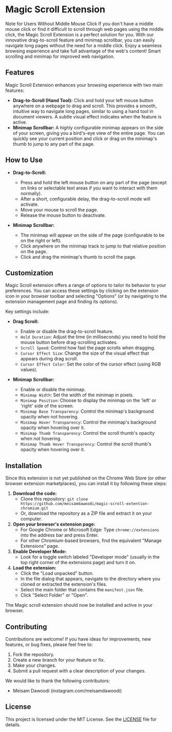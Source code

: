 # Magic Scroll Extension

Note for Users Without Middle Mouse Click
If you don't have a middle mouse click or find it difficult to scroll through web pages using the middle click, the Magic Scroll Extension is a perfect solution for you. With our innovative drag-to-scroll feature and minimap scrollbar, you can easily navigate long pages without the need for a middle click. Enjoy a seamless browsing experience and take full advantage of the web's content!
Smart scrolling and minimap for improved web navigation.

## Features

Magic Scroll Extension enhances your browsing experience with two main features:

*   **Drag-to-Scroll (Hand Tool):** Click and hold your left mouse button anywhere on a webpage to drag and scroll. This provides a smooth, intuitive way to navigate long pages, similar to using a hand tool in document viewers. A subtle visual effect indicates when the feature is active.
*   **Minimap Scrollbar:** A highly configurable minimap appears on the side of your screen, giving you a bird's-eye view of the entire page. You can quickly see your current position and click or drag on the minimap's thumb to jump to any part of the page.

## How to Use

*   **Drag-to-Scroll:**
    *   Press and hold the left mouse button on any part of the page (except on links or selectable text areas if you want to interact with them normally).
    *   After a short, configurable delay, the drag-to-scroll mode will activate.
    *   Move your mouse to scroll the page.
    *   Release the mouse button to deactivate.

*   **Minimap Scrollbar:**
    *   The minimap will appear on the side of the page (configurable to be on the right or left).
    *   Click anywhere on the minimap track to jump to that relative position on the page.
    *   Click and drag the minimap's thumb to scroll the page.

## Customization

Magic Scroll extension offers a range of options to tailor its behavior to your preferences. You can access these settings by clicking on the extension icon in your browser toolbar and selecting "Options" (or by navigating to the extension management page and finding its options).

Key settings include:

*   **Drag Scroll:**
    *   Enable or disable the drag-to-scroll feature.
    *   `Hold Duration`: Adjust the time (in milliseconds) you need to hold the mouse button before drag-scrolling activates.
    *   `Scroll Speed`: Control how fast the page scrolls when dragging.
    *   `Cursor Effect Size`: Change the size of the visual effect that appears during drag scroll.
    *   `Cursor Effect Color`: Set the color of the cursor effect (using RGB values).

*   **Minimap Scrollbar:**
    *   Enable or disable the minimap.
    *   `Minimap Width`: Set the width of the minimap in pixels.
    *   `Minimap Position`: Choose to display the minimap on the 'left' or 'right' side of the screen.
    *   `Minimap Base Transparency`: Control the minimap's background opacity when not hovering.
    *   `Minimap Hover Transparency`: Control the minimap's background opacity when hovering over it.
    *   `Minimap Thumb Transparency`: Control the scroll thumb's opacity when not hovering.
    *   `Minimap Thumb Hover Transparency`: Control the scroll thumb's opacity when hovering over it.

## Installation

Since this extension is not yet published on the Chrome Web Store (or other browser extension marketplaces), you can install it by following these steps:

1.  **Download the code:**
    *   Clone this repository: `git clone https://github.com/meisamdawoodi/magic-scroll-extention-chromium.git`
    *   Or, download the repository as a ZIP file and extract it on your computer.
2.  **Open your browser's extension page:**
    *   For Google Chrome or Microsoft Edge: Type `chrome://extensions` into the address bar and press Enter.
    *   For other Chromium-based browsers, find the equivalent "Manage Extensions" page.
3.  **Enable Developer Mode:**
    *   Look for a toggle switch labeled "Developer mode" (usually in the top right corner of the extensions page) and turn it on.
4.  **Load the extension:**
    *   Click the "Load unpacked" button.
    *   In the file dialog that appears, navigate to the directory where you cloned or extracted the extension's files.
    *   Select the main folder that contains the `manifest.json` file.
    *   Click "Select Folder" or "Open".

The Magic scroll extension should now be installed and active in your browser.

## Contributing

Contributions are welcome! If you have ideas for improvements, new features, or bug fixes, please feel free to:

1.  Fork the repository.
2.  Create a new branch for your feature or fix.
3.  Make your changes.
4.  Submit a pull request with a clear description of your changes.

We would like to thank the following contributors:
*   Meisam Dawoodi (instagram.com/meisamdawoodi)

## License

This project is licensed under the MIT License. See the [LICENSE](LICENSE) file for details.
